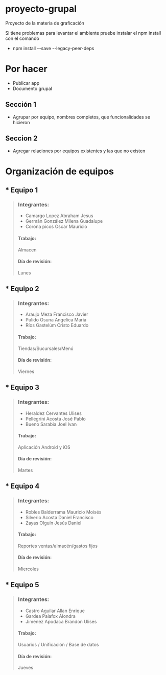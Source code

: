 # proyecto-grupal
Proyecto de la materia de graficación

Si tiene problemas para levantar el ambiente pruebe instalar el npm install con el comando

* npm install --save --legacy-peer-deps

# Por hacer

- Publicar app
- Documento grupal

## Sección 1
* Agrupar por equipo, nombres completos, que funcionalidades se hicieron
## Seccion 2
* Agregar relaciones por equipos existentes y las que no existen

# Organización de equipos

## * Equipo 1
> ### Integrantes:
> * Camargo Lopez Abraham Jesus
> * Germán González Milena Guadalupe
> * Corona picos Oscar Mauricio
> #### Trabajo:
> Almacen
> #### Día de revisión:
> Lunes

## * Equipo 2
> ### Integrantes:
> * Araujo Meza Francisco Javier
> * Pulido Osuna Angelica Maria
> * Ríos Gastelúm Cristo Eduardo
> #### Trabajo:
> Tiendas/Sucursales/Menú
> #### Día de revisión:
> Viernes

## * Equipo 3
> ### Integrantes:
> * Heraldez Cervantes Ulises
> * Pellegrini Acosta José Pablo
> * Bueno Sarabia Joel Ivan 
> #### Trabajo:
> Aplicación Android y iOS
> #### Día de revisión:
> Martes

## * Equipo 4
> ### Integrantes:
> * Robles Balderrama Mauricio Moisés 
> * Silverio Acosta Daniel Francisco
> * Zayas Olguín Jesús Daniel
> #### Trabajo:
> Reportes ventas/almacén/gastos fijos
> #### Día de revisión:
> Miercoles

## * Equipo 5
> ### Integrantes:
> * Castro Aguilar Allan Enrique
> * Gardea Palafox Alondra
> * Jimenez Apodaca Brandon Ulises
> #### Trabajo:
> Usuarios / Unificación / Base de datos
> #### Día de revisión:
> Jueves